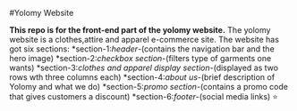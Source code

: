 
#Yolomy Website

**This repo is for the front-end part of the yolomy website.**
The yolomy website is  a clothes,attire and apparel e-commerce site.
The website has got six sections:
 *section-1:_header_-(contains the navigation bar and the hero image)
 *section-2:_checkbox section_-(filters type of garments one wants)
 *section-3:_clothes and apparel display section_-(displayed as two rows wth three columns each)
 *section-4:_about us_-(brief description of Yolomy and what we do)
 *section-5:_promo section_-(contains a promo code that gives customers a discount)
 *section-6:_footer_-(social media links)
:star: